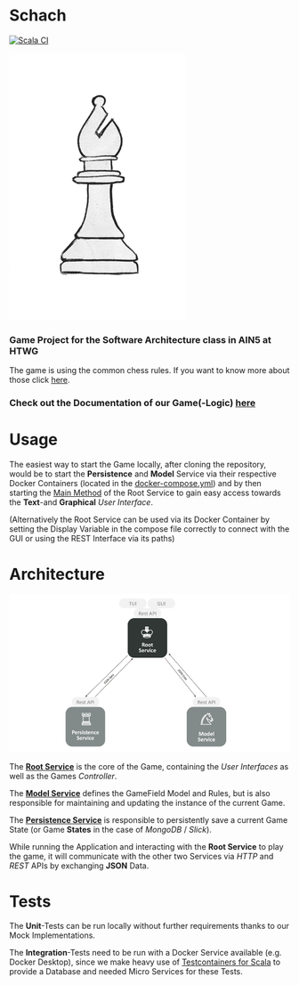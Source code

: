# Schach

[![Scala CI](https://github.com/BenjaminBruenau/Schach/actions/workflows/scala-ci.yml/badge.svg)](https://github.com/BenjaminBruenau/Schach/actions/workflows/scala-ci.yml)



![](.github/markdown-images/animated_bishop.gif)




### Game Project for the Software Architecture class in AIN5 at HTWG



The game is using the common chess rules. If you want to know more about those click [here](https://en.wikipedia.org/wiki/Rules_of_chess).  


### Check out the Documentation of our Game(-Logic) [here](https://benjaminbruenau.github.io/Schach-Docs/Schach/model/gameFieldComponent/gameFieldBaseImpl/index.html)




# Usage 

The easiest way to start the Game locally, after cloning the repository, would be to start the **Persistence** and **Model** Service
via their respective Docker Containers (located in the [docker-compose.yml](https://github.com/BenjaminBruenau/Schach/blob/master/docker-compose.yml))
and by then starting the [Main Method](https://github.com/BenjaminBruenau/Schach/blob/master/src/main/scala/Schach/Schach.scala) 
of the Root Service to gain easy access towards the **Text**-and **Graphical** _User Interface_.

(Alternatively the Root Service can be used via its Docker Container by setting the Display Variable in the compose file 
correctly to connect with the GUI or using the REST Interface via its paths)


# Architecture


![](.github/markdown-images/architecture.png)



The **[Root Service](https://github.com/BenjaminBruenau/Schach/tree/master/src)** is the core of the Game, containing 
the _User Interfaces_ as well as the Games _Controller_.

The **[Model Service](https://github.com/BenjaminBruenau/Schach/tree/master/Model)** defines the GameField Model and Rules, but is also responsible for
maintaining and updating the instance of the current Game.

The **[Persistence Service](https://github.com/BenjaminBruenau/Schach/tree/master/Model)** is responsible to persistently save
a current Game State (or Game **States** in the case of _MongoDB_ / _Slick_). 


While running the Application and interacting with the **Root Service** to play the game, it will communicate with the other
two Services via _HTTP_ and _REST_ APIs by exchanging **JSON** Data.


# Tests

The **Unit**-Tests can be run locally without further requirements thanks to our Mock Implementations.

The **Integration**-Tests need to be run with a Docker Service available (e.g. Docker Desktop), since we make heavy use 
of [Testcontainers for Scala](https://github.com/testcontainers/testcontainers-scala) to provide a Database and needed Micro Services 
for these Tests.

